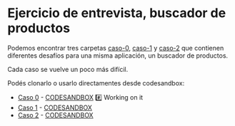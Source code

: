 # Ejercicio de entrevista, buscador de productos

Podemos encontrar tres carpetas [caso-0](./caso-0), [caso-1](./caso-1) y [caso-2](./caso-2) que contienen diferentes desafíos para una misma aplicación, un buscador de productos.

Cada caso se vuelve un poco más difícil.

Podés clonarlo o usarlo directamentes desde codesandbox:

* [Caso 0](https://github.com/goncy/interview-challenges/tree/main/proyectos-live/buscador-de-lista/caso-0) - [CODESANDBOX](https://codesandbox.io/s/github/goncy/interview-challenges/tree/main/proyectos-live/buscador-de-lista/caso-0) #️⃣ Working on it
* [Caso 1](https://github.com/goncy/interview-challenges/tree/main/proyectos-live/buscador-de-lista/caso-1) - [CODESANDBOX](https://codesandbox.io/s/github/goncy/interview-challenges/tree/main/proyectos-live/buscador-de-lista/caso-1)
* [Caso 2](https://github.com/goncy/interview-challenges/tree/main/proyectos-live/buscador-de-lista/caso-2) - [CODESANDBOX](https://codesandbox.io/s/github/goncy/interview-challenges/tree/main/proyectos-live/buscador-de-lista/caso-2)
